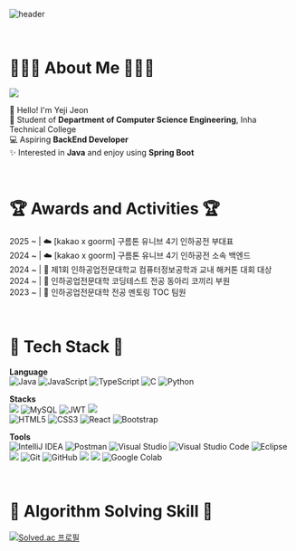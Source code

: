 ![header](https://capsule-render.vercel.app/api?type=venom&color=FEBEBE&height=300&section=header&text=Hello%20Yeji%20World&fontSize=90&fontColor=727272&desc=BackEnd%20Developer&descAlign=76&descAlignY=70)

</br>

<h1>🙋🏻‍♀️ About Me 🙋🏻‍♀️</h1>

<a href="https://velog.io/@nyezxxj/posts">
<img src="https://img.shields.io/badge/Velog-20C997.svg?style=square&logo=velog&logoColor=white&height50"/>
</a>

🙌 Hello! I'm Yeji Jeon </br>
🏫 Student of **Department of Computer Science Engineering**, Inha Technical College </br>
💻 Aspiring **BackEnd Developer** </br>
✨ Interested in **Java** and enjoy using **Spring Boot** </br>

</br>

<h1>🏆 Awards and Activities 🏆</h1>

2025 ~ | ☁️ [kakao x goorm] 구름톤 유니브 4기 인하공전 부대표 </br>
2024 ~ | ☁️ [kakao x goorm] 구름톤 유니브 4기 인하공전 소속 백엔드 </br>
2024 ~ | 🏅 제1회 인하공업전문대학교 컴퓨터정보공학과 교내 해커톤 대회 대상 </br>
2024 ~ | 🏫 인하공업전문대학 코딩테스트 전공 동아리 코끼리 부원 </br>
2023 ~ | 🏫 인하공업전문대학 전공 멘토링 TOC 팀원 </br>

</br>

<h1>🚀 Tech Stack 🚀</h1>

**Language** </br>
![Java](https://img.shields.io/badge/Java-%23ED8B00.svg?style=square&logo=openjdk&logoColor=white)
![JavaScript](https://img.shields.io/badge/Javascript-%23323330.svg?style=square&logo=javascript&logoColor=%23F7DF1E)
![TypeScript](https://img.shields.io/badge/Typescript-%23007ACC.svg?style=square&logo=typescript&logoColor=white)
![C](https://img.shields.io/badge/C-%2300599C.svg?style=square&logo=c&logoColor=white)
![Python](https://img.shields.io/badge/Python-3670A0?style=square&logo=python&logoColor=ffdd54)

**Stacks** </br>
<img src="https://img.shields.io/badge/Spring%20Boot-6DB33F?style=square&logo=Spring%20Boot&logoColor=white&height=50"/>
![MySQL](https://img.shields.io/badge/MySQL-4479A1.svg?style=square&logo=mysql&logoColor=white)
![JWT](https://img.shields.io/badge/JWT-black?style=square&logo=JSON%20web%20tokens)
<img src="https://img.shields.io/badge/ngrok-140648?style=square&logo=Ngrok&logoColor=white&height50"/>
</br>
![HTML5](https://img.shields.io/badge/Html5-%23E34F26.svg?style=square&logo=html5&logoColor=white)
![CSS3](https://img.shields.io/badge/CSS3-%231572B6.svg?style=square&logo=css3&logoColor=white)
![React](https://img.shields.io/badge/React-%2320232a.svg?style=square&logo=react&logoColor=%2361DAFB)
![Bootstrap](https://img.shields.io/badge/Bootstrap-%238511FA.svg?style=square&logo=bootstrap&logoColor=white)

**Tools** </br>
![IntelliJ IDEA](https://img.shields.io/badge/IntelliJIDEA-000000.svg?style=square&logo=intellij-idea&logoColor=white)
![Postman](https://img.shields.io/badge/Postman-FF6C37?style=square&logo=postman&logoColor=white)
![Visual Studio](https://img.shields.io/badge/Visual%20Studio-5C2D91.svg?style=square&logo=visual-studio&logoColor=white)
![Visual Studio Code](https://img.shields.io/badge/Visual%20Studio%20Code-0078d7.svg?style=square&logo=visual-studio-code&logoColor=white)
![Eclipse](https://img.shields.io/badge/Eclipse-FE7A16.svg?style=square&logo=Eclipse&logoColor=white)
<img src="https://img.shields.io/badge/Android_Studio-3DDC84?style=square&logo=android-studio&logoColor=white"/>
![Git](https://img.shields.io/badge/git-%23F05033.svg?style=square&logo=git&logoColor=white)
![GitHub](https://img.shields.io/badge/github-%23121011.svg?style=square&logo=github&logoColor=white)
<img src="https://img.shields.io/badge/Notion-000000?style=square&logo=notion&logoColor=white&height50"/>
<img src="https://img.shields.io/badge/Figma-F24E1E?style=square&logo=figma&logoColor=white&height50"/>
![Google Colab](	https://img.shields.io/badge/Colab-F9AB00?style=square&logo=googlecolab&color=525252)

<!--
style=square : 작고 얇은 둥근 모서리 사각형
style=for-the-badge : 크고 네모난 사각형
-->

</br>

<h1>🧩 Algorithm Solving Skill 🧩</h1>

[![Solved.ac 프로필](http://mazassumnida.wtf/api/v2/generate_badge?boj=lilyjon)](https://solved.ac/lilyjon)
